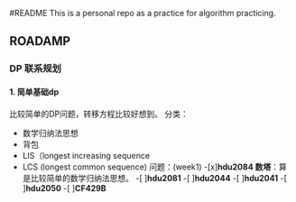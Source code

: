 #README
This is a personal repo as a practice for algorithm practicing.

## ROADAMP
### DP 联系规划
#### 1. 简单基础dp
比较简单的DP问题，转移方程比较好想到。 分类：
* 数学归纳法思想
* 背包
* LIS（longest increasing sequence
* LCS (longest common sequence)
问题：(week1)
-[x]**hdu2084 数塔**：算是比较简单的数学归纳法思想。 
-[ ]**hdu2081** 
-[ ]**hdu2044**
-[ ]**hdu2041**
-[ ]**hdu2050**
-[ ]**CF429B**


